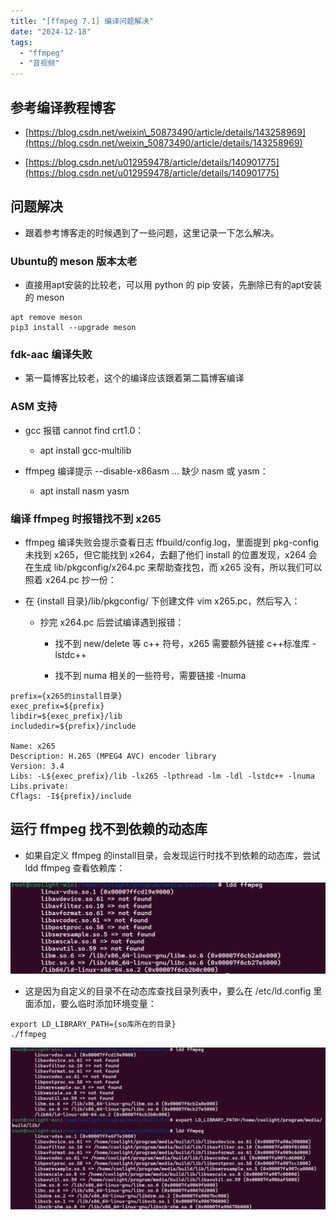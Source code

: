```yaml
---
title: "[ffmpeg 7.1] 编译问题解决"
date: "2024-12-18"
tags: 
  - "ffmpeg"
  - "音视频"
---
```


## 参考编译教程博客

- [https://blog.csdn.net/weixin\_50873490/article/details/143258969](https://blog.csdn.net/weixin_50873490/article/details/143258969)

- [https://blog.csdn.net/u012959478/article/details/140901775](https://blog.csdn.net/u012959478/article/details/140901775)

## 问题解决

- 跟着参考博客走的时候遇到了一些问题，这里记录一下怎么解决。

### Ubuntu的 meson 版本太老

- 直接用apt安装的比较老，可以用 python 的 pip 安装，先删除已有的apt安装的 meson 

```
apt remove meson
pip3 install --upgrade meson
```

### fdk-aac 编译失败

- 第一篇博客比较老，这个的编译应该跟着第二篇博客编译

### ASM 支持

- gcc 报错 cannot find crt1.0：
    - apt install gcc-multilib

- ffmpeg 编译提示 --disable-x86asm ... 缺少 nasm 或 yasm：
    - apt install nasm yasm

### 编译 ffmpeg 时报错找不到 x265

- ffmpeg 编译失败会提示查看日志 ffbuild/config.log，里面提到 pkg-config 未找到 x265，但它能找到 x264，去翻了他们 install 的位置发现，x264 会在生成 lib/pkgconfig/x264.pc 来帮助查找包，而 x265 没有，所以我们可以照着 x264.pc 抄一份：

- 在 {install 目录}/lib/pkgconfig/ 下创建文件 vim x265.pc，然后写入：
    - 抄完 x264.pc 后尝试编译遇到报错：
        - 找不到 new/delete 等 c++ 符号，x265 需要额外链接 c++标准库 -lstdc++
        
        - 找不到 numa 相关的一些符号，需要链接 -lnuma

```
prefix={x265的install目录}
exec_prefix=${prefix}
libdir=${exec_prefix}/lib
includedir=${prefix}/include

Name: x265
Description: H.265 (MPEG4 AVC) encoder library
Version: 3.4
Libs: -L${exec_prefix}/lib -lx265 -lpthread -lm -ldl -lstdc++ -lnuma
Libs.private:
Cflags: -I${prefix}/include
```

## 运行 ffmpeg 找不到依赖的动态库

- 如果自定义 ffmpeg 的install目录，会发现运行时找不到依赖的动态库，尝试 ldd ffmpeg 查看依赖库：

![](images/image-16-1024x297.png)

- 这是因为自定义的目录不在动态库查找目录列表中，要么在 /etc/ld.config 里面添加，要么临时添加环境变量：

```
export LD_LIBRARY_PATH={so库所在的目录}
./ffmpeg
```

![](images/image-17-1024x526.png)
